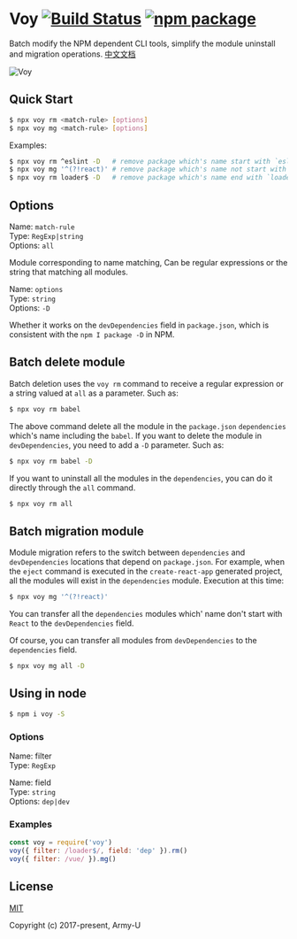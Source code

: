 # Voy [![Build Status](https://img.shields.io/circleci/project/github/Army-U/voy.svg?style=flat-square)](https://circleci.com/gh/Army-U/voy) [![npm package](https://img.shields.io/npm/v/voy.svg?style=flat-square)](https://www.npmjs.com/package/voy)

Batch modify the NPM dependent CLI tools, simplify the module uninstall and migration operations. [中文文档](README.zh-cn.md)

![Voy](https://user-images.githubusercontent.com/11404005/40111668-209fa756-5936-11e8-8b52-4333a687aa4f.png)

## Quick Start

``` bash
$ npx voy rm <match-rule> [options]
$ npx voy mg <match-rule> [options]
```

Examples:

``` bash
$ npx voy rm ^eslint -D   # remove package which's name start with `eslint` in `devDependencies`
$ npx voy mg '^(?!react)' # remove package which's name not start with `react` in `dependencies`
$ npx voy rm loader$ -D   # remove package which's name end with `loader` in `devDependencies`
```

## Options

Name: `match-rule`<br>
Type: `RegExp|string`<br>
Options: `all`

Module corresponding to name matching, Can be regular expressions or the string that matching all modules.

Name: `options`<br>
Type: `string`<br>
Options: `-D`

Whether it works on the `devDependencies` field in `package.json`, which is consistent with the `npm I package -D` in NPM.

## Batch delete module

Batch deletion uses the `voy rm` command to receive a regular expression or a string valued at `all` as a parameter. Such as:

```bash
$ npx voy rm babel
```

The above command delete all the module in the `package.json` `dependencies` which's name including the `babel`. If you want to delete the module in `devDependencies`, you need to add a `-D` parameter. Such as:

```bash
$ npx voy rm babel -D
```

If you want to uninstall all the modules in the `dependencies`, you can do it directly through the `all` command.

```bash
$ npx voy rm all
```

## Batch migration module

Module migration refers to the switch between `dependencies` and `devDependencies` locations that depend on `package.json`. For example, when the `eject` command is executed in the `create-react-app` generated project, all the modules will exist in the `dependencies` module. Execution at this time:

```bash
$ npx voy mg '^(?!react)'
```

You can transfer all the `dependencies` modules which' name don't start with `React` to the `devDependencies` field.

Of course, you can transfer all modules from `devDependencies` to the `dependencies` field.

```bash
$ npx voy mg all -D
```

## Using in node

```bash
$ npm i voy -S
```

### Options

Name: filter<br>
Type: `RegExp`

Name: field<br>
Type: `string`<br>
Options: `dep|dev`

### Examples

```js
const voy = require('voy')
voy({ filter: /loader$/, field: 'dep' }).rm()
voy({ filter: /vue/ }).mg()
```

## License

[MIT](https://opensource.org/licenses/MIT)

Copyright (c) 2017-present, Army-U

